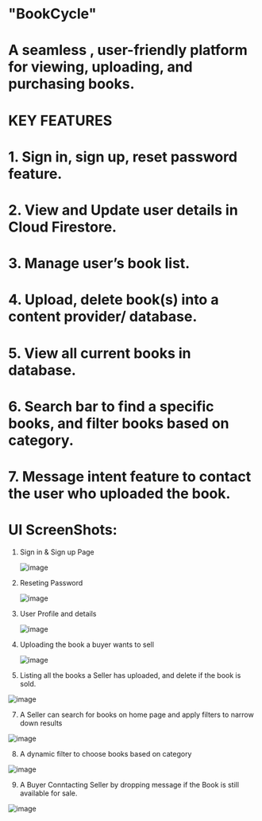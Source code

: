 # "BookCycle"
# A seamless , user-friendly platform for viewing, uploading, and purchasing books.
# KEY FEATURES
# 1. Sign in, sign up, reset password feature.
# 2. View and Update user details in Cloud Firestore.
# 3. Manage user’s book list.
# 4. Upload, delete book(s) into a content provider/ database.
# 5. View all current books in database.
# 6. Search bar to find a specific books, and filter books based on category.
# 7. Message intent feature to contact the user who uploaded the book.

# UI ScreenShots:

1) Sign in & Sign up Page

   ![image](https://github.com/user-attachments/assets/44a0f0d6-9255-44c4-9010-7f0e612459fc)

3) Reseting Password

    ![image](https://github.com/user-attachments/assets/64663acc-6664-49f8-8e58-043ea8fb6a8c)

4) User Profile and details

     ![image](https://github.com/user-attachments/assets/20bb291b-64ba-4079-97ed-b0f4031a21c2)

5) Uploading the book a buyer wants to sell

   ![image](https://github.com/user-attachments/assets/d731c753-4681-4368-8461-0d835ee287e9)

6) Listing all the books a Seller has uploaded, and delete if the book is sold.

  ![image](https://github.com/user-attachments/assets/6da04aa8-a63f-46b8-974e-6cf4416d22e3)

7) A Seller can search for books on home page and apply filters to narrow down results

  ![image](https://github.com/user-attachments/assets/380051db-6264-463a-815c-1bc529fdaa49)

8) A dynamic filter to choose books based on category

  ![image](https://github.com/user-attachments/assets/3554c63a-242c-48fb-92ee-ae0f0452ed59)


 9) A Buyer Conntacting Seller by dropping message if the Book is still available for sale.

  ![image](https://github.com/user-attachments/assets/73ee6aa7-c51d-4ede-a0be-2f106da15248)
